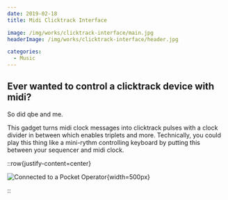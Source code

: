 ```yaml
---
date: 2019-02-18
title: Midi Clicktrack Interface

image: /img/works/clicktrack-interface/main.jpg
headerImage: /img/works/clicktrack-interface/header.jpg

categories:
  - Music
---
```


## Ever wanted to control a clicktrack device with midi?

So did qbe and me.

This gadget turns midi clock messages into clicktrack pulses with a clock divider in between which enables triplets and more.
Technically, you could play this thing like a mini-rythm controlling keyboard by putting this between your sequencer and midi clock.

::row{justify-content=center}

![Connected to a Pocket Operator](/img/works/clicktrack-interface/pocket_op.jpg){width=500px}

::
